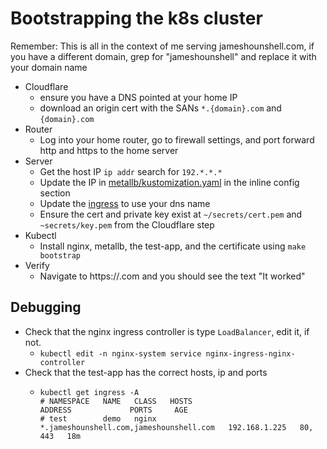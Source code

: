 Bootstrapping the k8s cluster
=============================
Remember:
This is all in the context of me serving jameshounshell.com,
if you have a different domain, grep for "jameshounshell" and replace it with your domain name


- Cloudflare
  - ensure you have a DNS pointed at your home IP
  - download an origin cert with the SANs `*.{domain}.com` and `{domain}.com`
- Router
  - Log into your home router, go to firewall settings, and port forward http and https to the home server
- Server
    - Get the host IP `ip addr` search for `192.*.*.*`
    - Update the IP in [metallb/kustomization.yaml](metallb/kustomization.yaml) in the inline config section
    - Update the [ingress](demo-app/ingress--demo.yaml) to use your dns name
    - Ensure the cert and private key exist at `~/secrets/cert.pem` and `~secrets/key.pem` from the Cloudflare step
- Kubectl 
  - Install nginx, metallb, the test-app, and the certificate using `make bootstrap`
- Verify
  - Navigate to https://<domain>.com and you should see the text "It worked"


Debugging
---------
- Check that the nginx ingress controller is type `LoadBalancer`, edit it, if not.
  - `kubectl edit -n nginx-system service nginx-ingress-nginx-controller`
- Check that the test-app has the correct hosts, ip and ports
    - ```shell
      kubectl get ingress -A
      # NAMESPACE   NAME   CLASS   HOSTS                                     ADDRESS             PORTS     AGE
      # test        demo   nginx   *.jameshounshell.com,jameshounshell.com   192.168.1.225   80, 443   18m
      ```